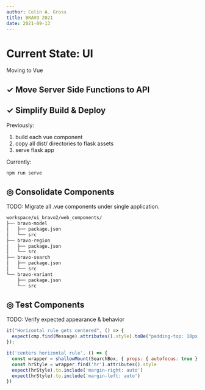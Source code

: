```yaml
---
author: Colin A. Gross
title: BRAVO 2021
date: 2021-09-13
---
```

# Current State: UI
Moving to Vue

## ✓ Move Server Side Functions to API
## ✓ Simplify Build & Deploy
Previously:

1. build each vue component
1. copy all dist/ directories to flask assets
1. serve flask app

Currently:

```sh
npm run serve
```

## ◎ Consolidate Components
TODO: Migrate all .vue components under single application.
```sh
workspace/ui_bravo2/web_components/
├── bravo-model
│   ├── package.json
│   └── src
├── bravo-region
│   ├── package.json
│   └── src
├── bravo-search
│   ├── package.json
│   └── src
└── bravo-variant
    ├── package.json
    └── src
```

## ◎ Test Components
TODO: Verify expected appearance & behavior

```js
it("Horizontal rule gets centered", () => {
  expect(cmp.find(Message).attributes().style).toBe("padding-top: 10px;");
});

it('centers horizontal rule', () => {
  const wrapper = shallowMount(SearchBox, { props: { autofocus: true } })
  const hrStyle = wrapper.find('hr').attributes().style
  expect(hrStyle).to.include('margin-right: auto')
  expect(hrStyle).to.include('margin-left: auto')
})

```

